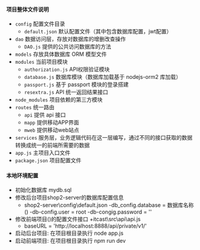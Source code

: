 #### 项目整体文件说明
- `config` 配置文件目录
  - `default.json` 默认配置文件（其中包含数据库配置，jwt配置）
- `dao` 数据访问层，存放对数据库的增删改查操作
  - `DAO.js` 提供的公共访问数据库的方法
- `models` 存放具体数据库 ORM 模型文件
- `modules` 当前项目模块
  - `authorization.js` API权限验证模块
  - `database.js` 数据库模块（数据库加载基于 nodejs-orm2 库加载）
  - `passport.js` 基于 passport 模块的登录搭建
  - `resextra.js` API 统一返回结果接口
- `node_modules` 项目依赖的第三方模块
- `routes` 统一路由
  - `api` 提供 api 接口
  - `mapp` 提供移动APP界面
  - `mweb` 提供移动web站点
- `services` 服务层，业务逻辑代码在这一层编写，通过不同的接口获取的数据转换成统一的前端所需要的数据
- `app.js` 主项目入口文件
- `package.json` 项目配置文件
#### 本地环境配置
  - 初始化数据库 mydb.sql
  - 修改后台项目shop2-server的数据库配置信息
    + shop2-server\config\default.json
      -db_config.database = 数据库名称()
      -db-config.user = root
      -db-congig.password = ''
  - 修改前端项目()的配置文件接口
    +itcast\src\api\api.js
      - baseURL = 'http://localhost:8888/api/private/v1/'
  - 启动后台项目: 在项目根目录执行 node app.js
  - 启动前端项目: 在项目根目录执行 npm run dev